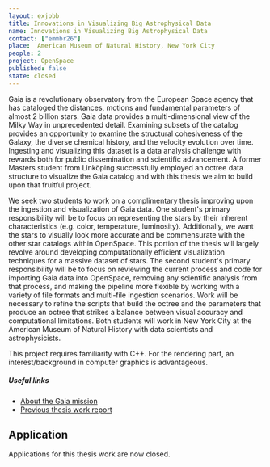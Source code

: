 ```yaml
---
layout: exjobb
title: Innovations in Visualizing Big Astrophysical Data
name: Innovations in Visualizing Big Astrophysical Data
contact: ["emmbr26"]
place:  American Museum of Natural History, New York City
people: 2
project: OpenSpace
published: false
state: closed
---
```


Gaia is a revolutionary observatory from the European Space agency that has cataloged the distances, motions and fundamental parameters of almost 2 billion stars.  Gaia data provides a multi-dimensional view of the Milky Way in unprecedented detail.  Examining subsets of the catalog provides an opportunity to examine the structural cohesiveness of the Galaxy, the diverse chemical history, and the velocity evolution over time.  Ingesting and visualizing this dataset is a data analysis challenge with rewards both for public dissemination and scientific advancement.  A former Masters student from Linköping successfully employed an octree data structure to visualize the Gaia catalog and with this thesis we aim to build upon that fruitful project. 
 
We seek two students to work on a complimentary thesis improving upon the ingestion and visualization of Gaia data. One student's primary responsibility will be to focus on representing the stars by their inherent characteristics (e.g. color, temperature, luminosity).  Additionally, we want the stars to visually look more accurate and be commensurate with the other star catalogs within OpenSpace. This portion of the thesis will largely revolve around developing computationally efficient visualization techniques for a massive dataset of stars. The second student's primary responsibility will be to focus on reviewing the current process and code for importing Gaia data into OpenSpace, removing any scientific analysis from that process, and making the pipeline more flexible by working with a variety of file formats and multi-file ingestion scenarios. Work will be necessary to refine the scripts that build the octree and the parameters that produce an octree that strikes a balance between visual accuracy and computational limitations. Both students will work in New York City at the American Museum of Natural History with data scientists and astrophysicists. 

This project requires familiarity with C++. For the rendering part, an interest/background in computer graphics is advantageous. 


##### Useful links
- [About the Gaia mission](https://sci.esa.int/web/gaia)
- [Previous thesis work report](http://liu.diva-portal.org/smash/get/diva2:1247648/FULLTEXT01.pdf)

## Application
<!--
Please send an email indicating your interest for this or other thesis works to [emma.broman@liu.se](mailto:emma.broman@liu.se) including your CV/LinkedIn and a Ladok transcript of courses until EOD **15th of October, 2022**. If you are already a pair wanting to work on the thesis together or you are interested in multiple thesis works, a single email will suffice. 

Applications are accepted on a rolling basis.
-->
Applications for this thesis work are now closed.
